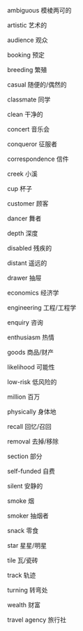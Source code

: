 ambiguous       模棱两可的

artistic        艺术的

audience        观众

booking         预定

breeding        繁殖

casual          随便的/偶然的

classmate       同学

clean           干净的

concert         音乐会

conqueror       征服者

correspondence  信件

creek           小溪

cup             杯子

customer        顾客

dancer          舞者

depth           深度

disabled        残疾的

distant         遥远的

drawer          抽屉

economics       经济学

engineering     工程/工程学

enquiry         咨询

enthusiasm      热情

goods           商品/财产

likelihood      可能性

low-risk        低风险的

million         百万

physically      身体地

recall          回忆/召回

removal         去掉/移除

section         部分

self-funded     自费

silent          安静的

smoke           烟

smoker          抽烟者

snack           零食

star            星星/明星

tile            瓦/瓷砖

track           轨迹

turning         转弯处

wealth          财富

travel agency   旅行社

